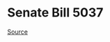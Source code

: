 # Senate Bill 5037

[Source](http://lawfilesext.leg.wa.gov/biennium/2023-24/Pdf/Bills/Senate%20Bills/5037.pdf)
